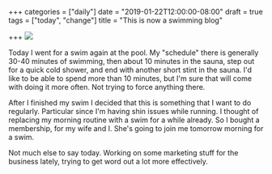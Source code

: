 +++
categories = ["daily"]
date = "2019-01-22T12:00:00-08:00"
draft = true
tags = ["today", "change"]
title = "This is now a swimming blog"

+++
![](/uploads/IMG_8937.JPG)

Today I went for a swim again at the pool. My "schedule" there is generally 30-40 minutes of swimming, then about 10 minutes in the sauna, step out for a quick cold shower, and end with another short stint in the sauna. I'd like to be able to spend more than 10 minutes, but I'm sure that will come with doing it more often. Not trying to force anything there.

After I finished my swim I decided that this is something that I want to do regularly. Particular since I'm having shin issues while running. I thought of replacing my morning routine with a swim for a while already. So I bought a membership, for my wife and I. She's going to join me tomorrow morning for a swim.

Not much else to say today. Working on some marketing stuff for the business lately, trying to get word out a lot more effectively.